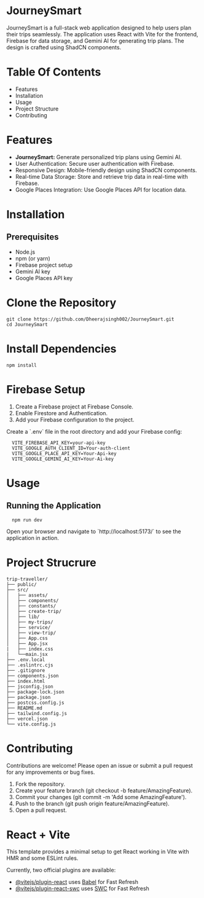 # JourneySmart
<p>JourneySmart is a full-stack web application designed to help users plan their trips seamlessly. The application uses React with Vite for the frontend, Firebase for data storage, and Gemini AI for generating trip plans. The design is crafted using ShadCN components.</p>

<h1>Table Of Contents</h1>
<ul>
  <li>Features</li>
  <li>Installation</li>
  <li>Usage</li>
  <li>Project Structure</li>
  <li>Contributing</li>
</ul>

<h1>Features</h1>
<ul>
  <li><span style="font-Weight:bold">JourneySmart:</span> Generate personalized trip plans using Gemini AI.</li>
  <li>User Authentication: Secure user authentication with Firebase.</li>
  <li>Responsive Design: Mobile-friendly design using ShadCN components.</li>
  <li>Real-time Data Storage: Store and retrieve trip data in real-time with Firebase.</li>
  <li>Google Places Integration: Use Google Places API for location data.</li>
</ul>

<h1>Installation</h1>
<h2>Prerequisites</h2>
<ul>
  <li>Node.js</li>
  <li>npm (or yarn)</li>
  <li>Firebase project setup</li>
  <li>Gemini AI key</li>
  <li>Google Places API key</li>
</ul>
<h1>Clone the Repository</h1>

   ```shell
   git clone https://github.com/Dheerajsingh002/JourneySmart.git
   cd JourneySmart
   ```

<h1>Install Dependencies</h1>

   ```shell
   npm install
   ```

<h1>Firebase Setup</h1>
<ol>
  <li>Create a Firebase project at Firebase Console.</li>
  <li>Enable Firestore and Authentication.</li>
  <li>Add your Firebase configuration to the project.</li>
</ol>
<p>Create a `.env` file in the root directory and add your Firebase config:</p>

 ```shell
   VITE_FIREBASE_API_KEY=your-api-key
   VITE_GOOGLE_AUTH_CLIENT_ID=Your-auth-client
   VITE_GOOGLE_PLACE_API_KEY=Your-Api-key
   VITE_GOOGLE_GEMINI_AI_KEY=Your-Ai-key
   ```

<h1>Usage</h1>
<h2>Running the Application</h2>

  ```shell
    npm run dev
   ```
<p>Open your browser and navigate to `http://localhost:5173/` to see the application in action.</p>

<h1>Project Strucrure</h1>

 ```shell
trip-traveller/
├── public/
├── src/
│   ├── assets/
│   ├── components/
│   ├── constants/
│   ├── create-trip/
│   ├── lib/
│   ├── my-trips/
│   ├── service/
│   ├── view-trip/
│   ├── App.css
│   ├── App.jsx
|   ├── index.css
|   └──main.jsx
├── .env.local
├── .eslintrc.cjs
├── .gitignore
├── components.json
├── index.html
├── jsconfig.json
├── package-lock.json
├── package.json
├── postcss.config.js
├── README.md
├── tailwind.config.js
├── vercel.json
└── vite.config.js

   ```

<h1>Contributing</h1>
<p>Contributions are welcome! Please open an issue or submit a pull request for any improvements or bug fixes.</p>
<ol>
  <li>Fork the repository.</li>
  <li>Create your feature branch (git checkout -b feature/AmazingFeature).</li>
  <li>Commit your changes (git commit -m 'Add some AmazingFeature').</li>
  <li>Push to the branch (git push origin feature/AmazingFeature).</li>
  <li>Open a pull request.</li>
  
  
</ol>

<h1>React + Vite</h1>

This template provides a minimal setup to get React working in Vite with HMR and some ESLint rules.

Currently, two official plugins are available:

- [@vitejs/plugin-react](https://github.com/vitejs/vite-plugin-react/blob/main/packages/plugin-react/README.md) uses [Babel](https://babeljs.io/) for Fast Refresh
- [@vitejs/plugin-react-swc](https://github.com/vitejs/vite-plugin-react-swc) uses [SWC](https://swc.rs/) for Fast Refresh
